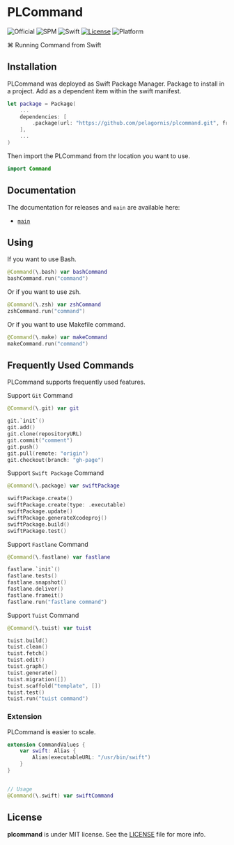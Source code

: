 # PLCommand
![Official](https://img.shields.io/badge/project-official-green.svg?colorA=303033&colorB=226af6&label=Pelagornis)
![SPM](https://img.shields.io/badge/SPM-compatible-brightgreen.svg)
![Swift](https://img.shields.io/badge/Swift-5.7-orange.svg)
[![License](https://img.shields.io/github/license/pelagornis/PLCommand)](https://github.com/pelagornis/PLCommand/blob/main/LICENSE)
![Platform](https://img.shields.io/badge/platforms-macOS%2010.5-red)

⌘ Running Command from Swift

## Installation
PLCommand was deployed as Swift Package Manager. Package to install in a project. Add as a dependent item within the swift manifest.
```swift
let package = Package(
    ...
    dependencies: [
        .package(url: "https://github.com/pelagornis/plcommand.git", from: "1.2.4")
    ],
    ...
)
```
Then import the PLCommand from thr location you want to use.

```swift
import Command
```

## Documentation
The documentation for releases and ``main`` are available here:
- [``main``](https://pelagornis.github.io/plcommand/main/documentation/command)


## Using
If you want to use Bash.

```swift
@Command(\.bash) var bashCommand
bashCommand.run("command")
```
Or if you want to use zsh.

```swift
@Command(\.zsh) var zshCommand
zshCommand.run("command")
```

Or if you want to use Makefile command.

```swift
@Command(\.make) var makeCommand
makeCommand.run("command")
```

## Frequently Used Commands
PLCommand supports frequently used features.

Support `Git` Command
```swift
@Command(\.git) var git

git.`init`()
git.add()
git.clone(repositoryURL)
git.commit("comment")
git.push()
git.pull(remote: "origin")
git.checkout(branch: "gh-page")
```

Support `Swift Package` Command
```swift
@Command(\.package) var swiftPackage

swiftPackage.create()
swiftPackage.create(type: .executable)
swiftPackage.update()
swiftPackage.generateXcodeproj()
swiftPackage.build()
swiftPackage.test()
```

Support `Fastlane` Command
```swift
@Command(\.fastlane) var fastlane

fastlane.`init`()
fastlane.tests()
fastlane.snapshot()
fastlane.deliver()
fastlane.frameit()
fastlane.run("fastlane command")
```

Support `Tuist` Command
```swift
@Command(\.tuist) var tuist

tuist.build()
tuist.clean()
tuist.fetch()
tuist.edit()
tuist.graph()
tuist.generate()
tuist.migration([])
tuist.scaffold("template", [])
tuist.test()
tuist.run("tuist command")
```

### Extension
PLCommand is easier to scale.

```swift
extension CommandValues {
    var swift: Alias {
        Alias(executableURL: "/usr/bin/swift")
    }
}


// Usage
@Command(\.swift) var swiftCommand
```

## License
**plcommand** is under MIT license. See the [LICENSE](LICENSE) file for more info.
